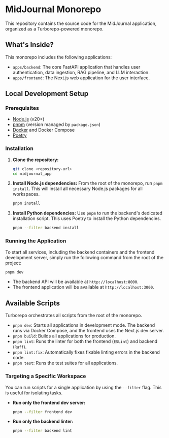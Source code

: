 # MidJournal Monorepo

This repository contains the source code for the MidJournal application, organized as a Turborepo-powered monorepo.

## What's Inside?

This monorepo includes the following applications:

- `apps/backend`: The core FastAPI application that handles user authentication, data ingestion, RAG pipeline, and LLM interaction.
- `apps/frontend`: The Next.js web application for the user interface.

## Local Development Setup

### Prerequisites

- [Node.js](https://nodejs.org/en/) (v20+)
- [pnpm](https://pnpm.io/installation) (version managed by `package.json`)
- [Docker](https://www.docker.com/products/docker-desktop/) and Docker Compose
- [Poetry](https://python-poetry.org/docs/#installation)

### Installation

1.  **Clone the repository:**

    ```bash
    git clone <repository-url>
    cd midjournal_app
    ```

2.  **Install Node.js dependencies:**
    From the root of the monorepo, run `pnpm install`. This will install all necessary Node.js packages for all workspaces.

    ```bash
    pnpm install
    ```

3.  **Install Python dependencies:**
    Use `pnpm` to run the backend's dedicated installation script. This uses Poetry to install the Python dependencies.
    ```bash
    pnpm --filter backend install
    ```

### Running the Application

To start all services, including the backend containers and the frontend development server, simply run the following command from the root of the project:

```bash
pnpm dev
```

- The backend API will be available at `http://localhost:8000`.
- The frontend application will be available at `http://localhost:3000`.

## Available Scripts

Turborepo orchestrates all scripts from the root of the monorepo.

- `pnpm dev`: Starts all applications in development mode. The backend runs via Docker Compose, and the frontend uses the Next.js dev server.
- `pnpm build`: Builds all applications for production.
- `pnpm lint`: Runs the linter for both the frontend (`ESLint`) and backend (`Ruff`).
- `pnpm lint:fix`: Automatically fixes fixable linting errors in the backend code.
- `pnpm test`: Runs the test suites for all applications.

### Targeting a Specific Workspace

You can run scripts for a single application by using the `--filter` flag. This is useful for isolating tasks.

- **Run only the frontend dev server:**

  ```bash
  pnpm --filter frontend dev
  ```

- **Run only the backend linter:**
  ```bash
  pnpm --filter backend lint
  ```

<!-- We are triggering a CI RUN -->
